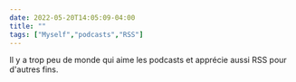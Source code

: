 ---date: 2022-05-20T14:05:09-04:00title: ""tags: ["Myself","podcasts","RSS"]---Il y a trop peu de monde qui aime les podcasts et apprécie aussi RSS pour d'autres fins.